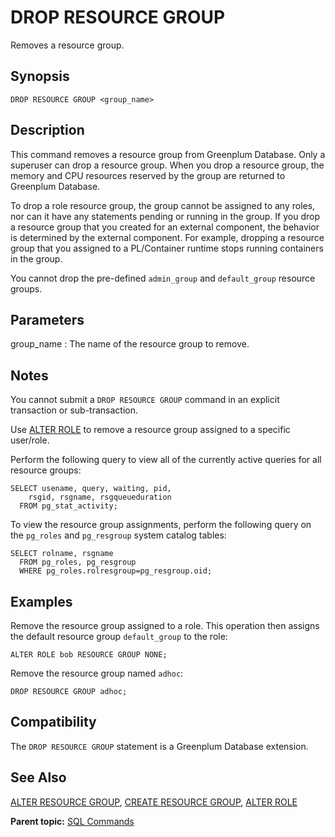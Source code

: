 # DROP RESOURCE GROUP 

Removes a resource group.

## Synopsis 

``` {#sql_command_synopsis}
DROP RESOURCE GROUP <group_name>
```

## Description 

This command removes a resource group from Greenplum Database. Only a superuser can drop a resource group. When you drop a resource group, the memory and CPU resources reserved by the group are returned to Greenplum Database.

To drop a role resource group, the group cannot be assigned to any roles, nor can it have any statements pending or running in the group. If you drop a resource group that you created for an external component, the behavior is determined by the external component. For example, dropping a resource group that you assigned to a PL/Container runtime stops running containers in the group.

You cannot drop the pre-defined `admin_group` and `default_group` resource groups.

## Parameters 

group\_name
:   The name of the resource group to remove.

## Notes 

You cannot submit a `DROP RESOURCE GROUP` command in an explicit transaction or sub-transaction.

Use [ALTER ROLE](ALTER_ROLE.html) to remove a resource group assigned to a specific user/role.

Perform the following query to view all of the currently active queries for all resource groups:

```
SELECT usename, query, waiting, pid,
    rsgid, rsgname, rsgqueueduration 
  FROM pg_stat_activity;

```

To view the resource group assignments, perform the following query on the `pg_roles` and `pg_resgroup` system catalog tables:

```
SELECT rolname, rsgname 
  FROM pg_roles, pg_resgroup
  WHERE pg_roles.rolresgroup=pg_resgroup.oid;
```

## Examples 

Remove the resource group assigned to a role. This operation then assigns the default resource group `default_group` to the role:

```
ALTER ROLE bob RESOURCE GROUP NONE;
```

Remove the resource group named `adhoc`:

```
DROP RESOURCE GROUP adhoc;
```

## Compatibility 

The `DROP RESOURCE GROUP` statement is a Greenplum Database extension.

## See Also 

[ALTER RESOURCE GROUP](ALTER_RESOURCE_GROUP.html), [CREATE RESOURCE GROUP](CREATE_RESOURCE_GROUP.html), [ALTER ROLE](ALTER_ROLE.html)

**Parent topic:** [SQL Commands](../sql_commands/sql_ref.html)

